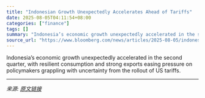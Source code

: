 ```yaml
---
title: "Indonesian Growth Unexpectedly Accelerates Ahead of Tariffs"
date: 2025-08-05T04:11:54+08:00
categories: ["finance"]
tags: []
summary: "Indonesia’s economic growth unexpectedly accelerated in the second quarter, with resilient consumption and strong exports easing pressure on policymakers grappling with uncertainty from the rollout of"
source_url: "https://www.bloomberg.com/news/articles/2025-08-05/indonesian-growth-unexpectedly-accelerates-ahead-of-tariff-hit"
---
```


Indonesia’s economic growth unexpectedly accelerated in the second quarter, with resilient consumption and strong exports easing pressure on policymakers grappling with uncertainty from the rollout of US tariffs.

---

*来源: [原文链接](https://www.bloomberg.com/news/articles/2025-08-05/indonesian-growth-unexpectedly-accelerates-ahead-of-tariff-hit)*
